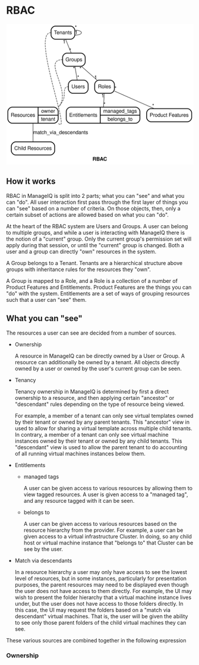 # RBAC

![RBAC](images/rbac.svg)

## How it works

RBAC in ManageIQ is split into 2 parts; what you can "see" and what you can "do".  All user interaction first pass through the first layer of things you can "see" based on a number of criteria.  On those objects, then, only a certain subset of actions are allowed based on what you can "do".

At the heart of the RBAC system are Users and Groups.  A user can belong to multiple groups, and while a user is interacting with ManageIQ there is the notion of a "current" group.  Only the current group's permission set will apply during that session, or until the "current" group is changed.  Both a user and a group can directly "own" resources in the system.

A Group belongs to a Tenant.  Tenants are a hierarchical structure above groups with inheritance rules for the resources they "own".

A Group is mapped to a Role, and a Role is a collection of a number of Product Features and Entitlements.  Product Features are the things you can "do" with the system.  Entitlements are a set of ways of grouping resources such that a user can "see" them.

## What you can "see"

The resources a user can see are decided from a number of sources.

- Ownership

  A resource in ManageIQ can be directly owned by a User or Group.  A resource can additionally be owned by a tenant.  All objects directly owned by a user or owned by the user's current group can be seen.

- Tenancy

  Tenancy ownership in ManageIQ is determined by first a direct ownership to a resource, and then applying certain "ancestor" or "descendant" rules depending on the type of resource being viewed.

  For example, a member of a tenant can only see virtual templates owned by their tenant or owned by any parent tenants.  This "ancestor" view in used to allow for sharing a virtual template across multiple child tenants.  In contrary, a member of a tenant can only see virtual machine instances owned by their tenant or owned by any child tenants.  This "descendant" view is used to allow the parent tenant to do accounting of all running virtual machines instances below them.

- Entitlements
  - managed tags

    A user can be given access to various resources by allowing them to view tagged resources.  A user is given access to a "managed tag", and any resource tagged with it can be seen.

  - belongs to

    A user can be given access to various resources based on the resource hierarchy from the provider.  For example, a user can be given access to a virtual infrastructure Cluster.  In doing, so any child host or virtual machine instance that "belongs to" that Cluster can be see by the user.

- Match via descendants

  In a resource hierarchy a user may only have access to see the lowest level of resources, but in some instances, particularly for presentation purposes, the parent resources may need to be displayed even though the user does not have access to them directly.  For example, the UI may wish to present the folder hierarchy that a virtual machine instance lives under, but the user does not have access to those folders directly.  In this case, the UI may request the folders based on a "match via descendant" virtual machines.  That is, the user will be given the ability to see only those parent folders of the child virtual machines they can see.

These various sources are combined together in the following expression






### Ownership
